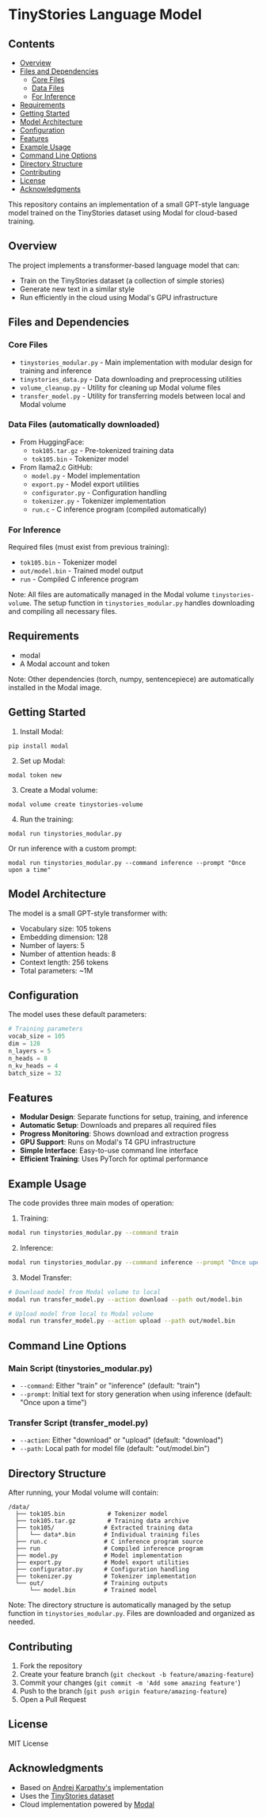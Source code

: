 # TinyStories Language Model

## Contents
- [Overview](#overview)
- [Files and Dependencies](#files-and-dependencies)
  - [Core Files](#core-files)
  - [Data Files](#data-files-automatically-downloaded)
  - [For Inference](#for-inference)
- [Requirements](#requirements)
- [Getting Started](#getting-started)
- [Model Architecture](#model-architecture)
- [Configuration](#configuration)
- [Features](#features)
- [Example Usage](#example-usage)
- [Command Line Options](#command-line-options)
- [Directory Structure](#directory-structure)
- [Contributing](#contributing)
- [License](#license)
- [Acknowledgments](#acknowledgments)

This repository contains an implementation of a small GPT-style language model trained on the TinyStories dataset using Modal for cloud-based training.

## Overview

The project implements a transformer-based language model that can:
- Train on the TinyStories dataset (a collection of simple stories)
- Generate new text in a similar style
- Run efficiently in the cloud using Modal's GPU infrastructure

## Files and Dependencies

### Core Files
- `tinystories_modular.py` - Main implementation with modular design for training and inference
- `tinystories_data.py` - Data downloading and preprocessing utilities
- `volume_cleanup.py` - Utility for cleaning up Modal volume files
- `transfer_model.py` - Utility for transferring models between local and Modal volume

### Data Files (automatically downloaded)
- From HuggingFace:
  - `tok105.tar.gz` - Pre-tokenized training data
  - `tok105.bin` - Tokenizer model
- From llama2.c GitHub:
  - `model.py` - Model implementation
  - `export.py` - Model export utilities
  - `configurator.py` - Configuration handling
  - `tokenizer.py` - Tokenizer implementation
  - `run.c` - C inference program (compiled automatically)

### For Inference
Required files (must exist from previous training):
- `tok105.bin` - Tokenizer model
- `out/model.bin` - Trained model output
- `run` - Compiled C inference program

Note: All files are automatically managed in the Modal volume `tinystories-volume`. The setup function in `tinystories_modular.py` handles downloading and compiling all necessary files.

## Requirements

- modal
- A Modal account and token

Note: Other dependencies (torch, numpy, sentencepiece) are automatically installed in the Modal image.

## Getting Started

1. Install Modal:
```
pip install modal
```

2. Set up Modal:
```
modal token new
```

3. Create a Modal volume:
```
modal volume create tinystories-volume
```

4. Run the training:
```
modal run tinystories_modular.py
```

Or run inference with a custom prompt:
```
modal run tinystories_modular.py --command inference --prompt "Once upon a time"
```

## Model Architecture

The model is a small GPT-style transformer with:
- Vocabulary size: 105 tokens
- Embedding dimension: 128
- Number of layers: 5
- Number of attention heads: 8
- Context length: 256 tokens
- Total parameters: ~1M

## Configuration

The model uses these default parameters:
```python
# Training parameters
vocab_size = 105
dim = 128
n_layers = 5
n_heads = 8
n_kv_heads = 4
batch_size = 32
```

## Features

- **Modular Design**: Separate functions for setup, training, and inference
- **Automatic Setup**: Downloads and prepares all required files
- **Progress Monitoring**: Shows download and extraction progress
- **GPU Support**: Runs on Modal's T4 GPU infrastructure
- **Simple Interface**: Easy-to-use command line interface
- **Efficient Training**: Uses PyTorch for optimal performance

## Example Usage

The code provides three main modes of operation:

1. Training:
```bash
modal run tinystories_modular.py --command train
```

2. Inference:
```bash
modal run tinystories_modular.py --command inference --prompt "Once upon a time"
```

3. Model Transfer:
```bash
# Download model from Modal volume to local
modal run transfer_model.py --action download --path out/model.bin

# Upload model from local to Modal volume
modal run transfer_model.py --action upload --path out/model.bin
```

## Command Line Options

### Main Script (tinystories_modular.py)
- `--command`: Either "train" or "inference" (default: "train")
- `--prompt`: Initial text for story generation when using inference (default: "Once upon a time")

### Transfer Script (transfer_model.py)
- `--action`: Either "download" or "upload" (default: "download")
- `--path`: Local path for model file (default: "out/model.bin")

## Directory Structure

After running, your Modal volume will contain:
```
/data/
  ├── tok105.bin            # Tokenizer model
  ├── tok105.tar.gz         # Training data archive
  ├── tok105/              # Extracted training data
  │   └── data*.bin        # Individual training files
  ├── run.c                # C inference program source
  ├── run                  # Compiled inference program
  ├── model.py             # Model implementation
  ├── export.py            # Model export utilities
  ├── configurator.py      # Configuration handling
  ├── tokenizer.py         # Tokenizer implementation
  └── out/                 # Training outputs
      └── model.bin        # Trained model
```

Note: The directory structure is automatically managed by the setup function in `tinystories_modular.py`. Files are downloaded and organized as needed.

## Contributing

1. Fork the repository
2. Create your feature branch (`git checkout -b feature/amazing-feature`)
3. Commit your changes (`git commit -m 'Add some amazing feature'`)
4. Push to the branch (`git push origin feature/amazing-feature`)
5. Open a Pull Request

## License

MIT License

## Acknowledgments

- Based on [Andrej Karpathy's](https://github.com/karpathy/llama2.c) implementation
- Uses the [TinyStories dataset](https://huggingface.co/datasets/roneneldan/TinyStories)
- Cloud implementation powered by [Modal](https://modal.com/)
